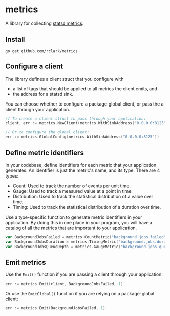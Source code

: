 # metrics

A library for collecting [statsd metrics](https://github.com/statsd/statsd/blob/master/docs/metric_types.md).

## Install

```
go get github.com/rclark/metrics
```

## Configure a client

The library defines a client struct that you configure with
- a list of tags that should be applied to all metrics the client emits, and
- the address for a statsd sink.

You can choose whether to configure a package-global client, or pass the a client through your application.

```go
// To create a client struct to pass through your application:
client, err := metrics.NewClient(metrics.WithSinkAddress("0.0.0.0:8125"))

// Or to configure the global client:
err := metrics.GlobalConfig(metrics.WithSinkAddress("0.0.0.0:8125"))
```

## Define metric identifiers

In your codebase, define identifiers for each metric that your application generates. An identifier is just the metric's name, and its type. There are 4 types:

- Count: Used to track the number of events per unit time.
- Gauge: Used to track a measured value at a point in time.
- Distribution: Used to track the statistical distribution of a value over time.
- Timing: Used to track the statistical distribution of a duration over time.

Use a type-specific function to generate metric identifiers in your application. By doing this in one place in your program, you will have a catalog of all the metrics that are important to your application.

```go
var BackgroundJobsFailed = metrics.CountMetric("background.jobs.failed")
var BackgroundJobsDuration = metrics.TimingMetric("background.jobs.duration")
var BackgroundJobsQueueDepth = metrics.GaugeMetric("background.jobs.queue")
```

## Emit metrics

Use the `Emit()` function if you are passing a client through your application:

```go
err := metrics.Emit(client, BackgroundJobsFailed, 1)
```

Or use the `EmitGlobal()` function if you are relying on a package-global client:

```go
err := metrics.Emit(BackgroundJobsFailed, 1)
```
